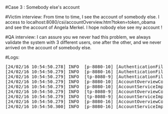 #Case 3 : Somebody else's account

#Victim interview:
From time to time, I see the account of somebody else. I access to localhost:8080/csi/accountOverview.htm?token=token_obama and see the account of Angela Merkel. I hope nobody else see my account !

#QA interview:
I can assure you we never had this problem, we always validate the system with 3 different users, one after the other, and we never arrived on the account of somebody else.

#Logs:
<pre>
[24/02/16 10:54:50.278] INFO  [p-8080-10] [AuthenticationFilter] - Security Token : token_jinping
[24/02/16 10:54:50.279] INFO  [p-8080-16] [AuthenticationFilter] - Security Token : token_correa
[24/02/16 10:54:50.279] INFO  [tp-8080-9] [AuthenticationFilter] - Security Token : token_castro
[24/02/16 10:54:50.279] INFO  [p-8080-10] [AccountOverviewController] - Display account overview of user xjinping
[24/02/16 10:54:50.279] INFO  [p-8080-10] [AccountServiceImpl] - Loading account information for user xjinping
[24/02/16 10:54:50.279] INFO  [tp-8080-9] [AccountOverviewController] - Display account overview of user jsipila
[24/02/16 10:54:50.279] INFO  [tp-8080-9] [AccountServiceImpl] - Loading account information for user jsipila
[24/02/16 10:54:50.279] INFO  [p-8080-16] [AccountOverviewController] - Display account overview of user rcastro
[24/02/16 10:54:50.300] INFO  [p-8080-16] [AccountServiceImpl] - Loading account information for user rcastro
</pre>
